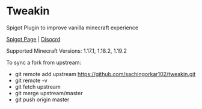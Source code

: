 # Tweakin

Spigot Plugin to improve vanilla minecraft experience

[Spigot Page](https://www.spigotmc.org/resources/tweakin-1-17-1-19.93444/) | [Disocrd](https://discord.gg/AQpgKXwUdN)

Supported Minecraft Versions: 1.17.1, 1.18.2, 1.19.2

To sync a fork from upstream:
* git remote add upstream https://github.com/sachingorkar102/tweakin.git
* git remote -v
* git fetch upstream
* git merge upstream/master
* git push origin master
